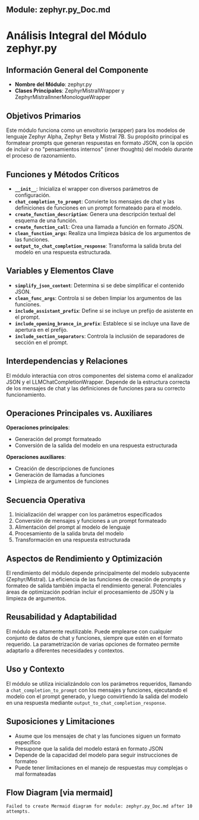 ## Module: zephyr.py_Doc.md

# Análisis Integral del Módulo zephyr.py

## Información General del Componente

- **Nombre del Módulo**: zephyr.py
- **Clases Principales**: ZephyrMistralWrapper y ZephyrMistralInnerMonologueWrapper

## Objetivos Primarios

Este módulo funciona como un envoltorio (wrapper) para los modelos de lenguaje Zephyr Alpha, Zephyr Beta y Mistral 7B. Su propósito principal es formatear prompts que generan respuestas en formato JSON, con la opción de incluir o no "pensamientos internos" (inner thoughts) del modelo durante el proceso de razonamiento.

## Funciones y Métodos Críticos

- **`__init__`**: Inicializa el wrapper con diversos parámetros de configuración.
- **`chat_completion_to_prompt`**: Convierte los mensajes de chat y las definiciones de funciones en un prompt formateado para el modelo.
- **`create_function_description`**: Genera una descripción textual del esquema de una función.
- **`create_function_call`**: Crea una llamada a función en formato JSON.
- **`clean_function_args`**: Realiza una limpieza básica de los argumentos de las funciones.
- **`output_to_chat_completion_response`**: Transforma la salida bruta del modelo en una respuesta estructurada.

## Variables y Elementos Clave

- **`simplify_json_content`**: Determina si se debe simplificar el contenido JSON.
- **`clean_func_args`**: Controla si se deben limpiar los argumentos de las funciones.
- **`include_assistant_prefix`**: Define si se incluye un prefijo de asistente en el prompt.
- **`include_opening_brance_in_prefix`**: Establece si se incluye una llave de apertura en el prefijo.
- **`include_section_separators`**: Controla la inclusión de separadores de sección en el prompt.

## Interdependencias y Relaciones

El módulo interactúa con otros componentes del sistema como el analizador JSON y el LLMChatCompletionWrapper. Depende de la estructura correcta de los mensajes de chat y las definiciones de funciones para su correcto funcionamiento.

## Operaciones Principales vs. Auxiliares

**Operaciones principales**:
- Generación del prompt formateado
- Conversión de la salida del modelo en una respuesta estructurada

**Operaciones auxiliares**:
- Creación de descripciones de funciones
- Generación de llamadas a funciones
- Limpieza de argumentos de funciones

## Secuencia Operativa

1. Inicialización del wrapper con los parámetros especificados
2. Conversión de mensajes y funciones a un prompt formateado
3. Alimentación del prompt al modelo de lenguaje
4. Procesamiento de la salida bruta del modelo
5. Transformación en una respuesta estructurada

## Aspectos de Rendimiento y Optimización

El rendimiento del módulo depende principalmente del modelo subyacente (Zephyr/Mistral). La eficiencia de las funciones de creación de prompts y formateo de salida también impacta el rendimiento general. Potenciales áreas de optimización podrían incluir el procesamiento de JSON y la limpieza de argumentos.

## Reusabilidad y Adaptabilidad

El módulo es altamente reutilizable. Puede emplearse con cualquier conjunto de datos de chat y funciones, siempre que estén en el formato requerido. La parametrización de varias opciones de formateo permite adaptarlo a diferentes necesidades y contextos.

## Uso y Contexto

El módulo se utiliza inicializándolo con los parámetros requeridos, llamando a `chat_completion_to_prompt` con los mensajes y funciones, ejecutando el modelo con el prompt generado, y luego convirtiendo la salida del modelo en una respuesta mediante `output_to_chat_completion_response`.

## Suposiciones y Limitaciones

- Asume que los mensajes de chat y las funciones siguen un formato específico
- Presupone que la salida del modelo estará en formato JSON
- Depende de la capacidad del modelo para seguir instrucciones de formateo
- Puede tener limitaciones en el manejo de respuestas muy complejas o mal formateadas
## Flow Diagram [via mermaid]
```mermaid
Failed to create Mermaid diagram for module: zephyr.py_Doc.md after 10 attempts.
```
